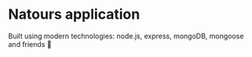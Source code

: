 # Natours application

Built using modern technologies: node.js, express, mongoDB, mongoose and friends 🙂
